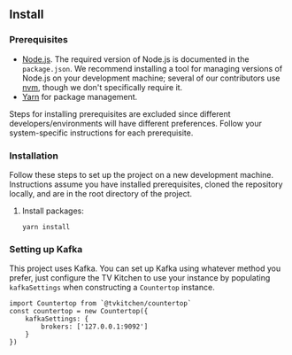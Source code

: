 ## Install

### Prerequisites

- [Node.js](https://nodejs.org/). The required version of Node.js is documented in the `package.json`. We recommend installing a tool for managing versions of Node.js on your development machine; several of our contributors use [nvm](https://nvm.sh), though we don't specifically require it.
- [Yarn](https://yarnpkg.com/) for package management.

Steps for installing prerequisites are excluded since different developers/environments will have different preferences. Follow your system-specific instructions for each prerequisite.

### Installation

Follow these steps to set up the project on a new development machine. Instructions assume you have installed prerequisites, cloned the repository locally, and are in the root directory of the project.

1. Install packages:

    ```shell
    yarn install
    ```


### Setting up Kafka

This project uses Kafka. You can set up Kafka using whatever method you prefer, just configure the TV Kitchen to use your instance by populating `kafkaSettings` when constructing a `Countertop` instance.


```
import Countertop from `@tvkitchen/countertop`
const countertop = new Countertop({
	kafkaSettings: {
		brokers: ['127.0.0.1:9092']
	}
})
```
